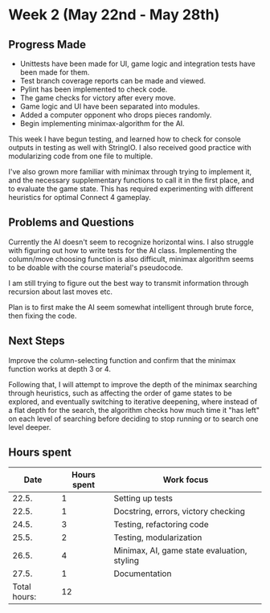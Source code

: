 # Week 2 (May 22nd - May 28th)

## Progress Made

* Unittests have been made for UI, game logic and integration tests have been made for them.
* Test branch coverage reports can be made and viewed.
* Pylint has been implemented to check code.
* The game checks for victory after every move.
* Game logic and UI have been separated into modules.
* Added a computer opponent who drops pieces randomly.
* Begin implementing minimax-algorithm for the AI.


This week I have begun testing, and learned how to check for console outputs in testing as well with StringIO. I also received good practice with modularizing code from one file to multiple.

I've also grown more familiar with minimax through trying to implement it, and the necessary supplementary functions to call it in the first place, and to evaluate the game state. This has required experimenting with different heuristics for optimal Connect 4 gameplay.

## Problems and Questions

Currently the AI doesn't seem to recognize horizontal wins. I also struggle with figuring out how to write tests for the AI class. Implementing the column/move choosing function is also difficult, minimax algorithm seems to be doable with the course material's pseudocode.

I am still trying to figure out the best way to transmit information through recursion about last moves etc.

Plan is to first make the AI seem somewhat intelligent through brute force, then fixing the code.

## Next Steps

Improve the column-selecting function and confirm that the minimax function works at depth 3 or 4.

Following that, I will attempt to improve the depth of the minimax searching through heuristics, such as affecting the order of game states to be explored, and eventually switching to iterative deepening, where instead of a flat depth for the search, the algorithm checks how much time it "has left" on each level of searching before deciding to stop running or to search one level deeper.

## Hours spent

|Date|Hours spent|Work focus|
|---|---|---|
|22.5.|1|Setting up tests|
|22.5.|1|Docstring, errors, victory checking|
|24.5.|3|Testing, refactoring code|
|25.5.|2|Testing, modularization|
|26.5.|4|Minimax, AI, game state evaluation, styling|
|27.5.|1|Documentation|
|Total hours:|12|
